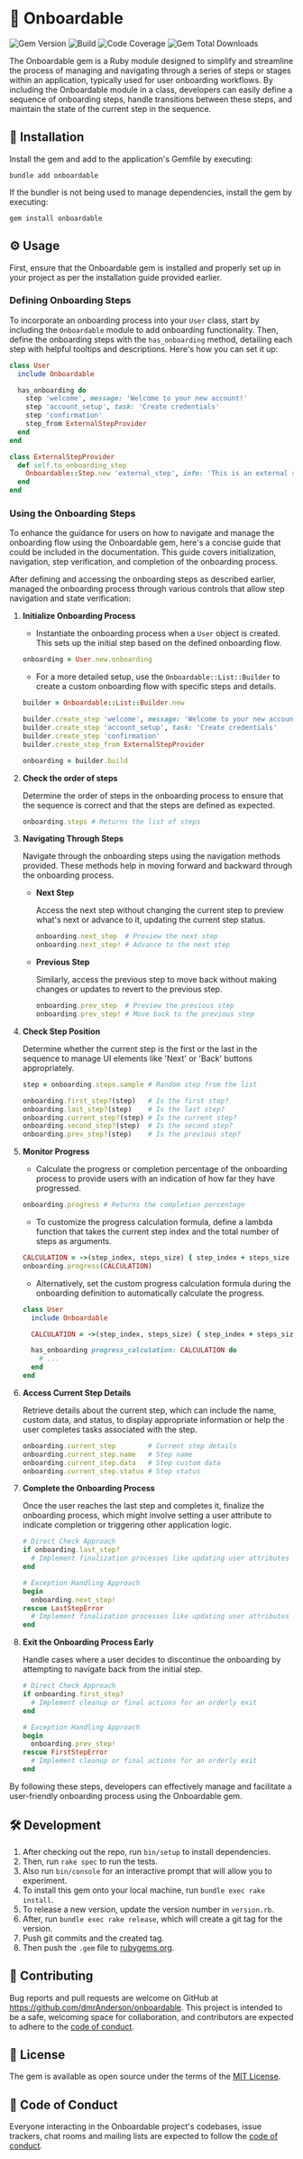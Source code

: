 # 🚀 Onboardable

![Gem Version](https://img.shields.io/gem/v/onboardable)
![Build](https://img.shields.io/github/actions/workflow/status/dmrAnderson/onboardable/ci.yml)
![Code Coverage](https://img.shields.io/coverallsCoverage/github/dmrAnderson/onboardable)
![Gem Total Downloads](https://img.shields.io/gem/dt/onboardable)

The Onboardable gem is a Ruby module designed to simplify and streamline the
process of managing and navigating through a series of steps or stages within
an application, typically used for user onboarding workflows. By including
the Onboardable module in a class, developers can easily define a sequence
of onboarding steps, handle transitions between these steps, and maintain
the state of the current step in the sequence.

## 🔌 Installation

Install the gem and add to the application's Gemfile by executing:

```shell
bundle add onboardable
```

If the bundler is not being used to manage dependencies, install the gem by executing:

```shell
gem install onboardable
```

## ⚙️ Usage

First, ensure that the Onboardable gem is installed and properly set up in your
project as per the installation guide provided earlier.

### Defining Onboarding Steps

To incorporate an onboarding process into your `User` class, start by
including the `Onboardable` module to add onboarding functionality. Then,
define the onboarding steps with the `has_onboarding` method, detailing each
step with helpful tooltips and descriptions. Here's how you can set it up:

```ruby
class User
  include Onboardable

  has_onboarding do
    step 'welcome', message: 'Welcome to your new account!'
    step 'account_setup', task: 'Create credentials'
    step 'confirmation'
    step_from ExternalStepProvider
  end
end

class ExternalStepProvider
  def self.to_onboarding_step
    Onboardable::Step.new 'external_step', info: 'This is an external step.'
  end
end
```

### Using the Onboarding Steps

To enhance the guidance for users on how to navigate and manage the
onboarding flow using the Onboardable gem, here's a concise guide that
could be included in the documentation. This guide covers initialization,
navigation, step verification, and completion of the onboarding process.

After defining and accessing the onboarding steps as described
earlier, managed the onboarding process through various controls
that allow step navigation and state verification:

1. **Initialize Onboarding Process**

   - Instantiate the onboarding process when a `User` object is created.
     This sets up the initial step based on the defined onboarding flow.

   ```ruby
   onboarding = User.new.onboarding
   ```

   - For a more detailed setup, use the `Onboardable::List::Builder` to
     create a custom onboarding flow with specific steps and details.

    ```ruby
   builder = Onboardable::List::Builder.new

   builder.create_step 'welcome', message: 'Welcome to your new account!'
   builder.create_step 'account_setup', task: 'Create credentials'
   builder.create_step 'confirmation'
   builder.create_step_from ExternalStepProvider

   onboarding = builder.build
    ```

1. **Check the order of steps**

   Determine the order of steps in the onboarding process to ensure
   that the sequence is correct and that the steps are defined as expected.

   ```ruby
   onboarding.steps # Returns the list of steps
   ```

1. **Navigating Through Steps**

   Navigate through the onboarding steps using the navigation methods provided.
   These methods help in moving forward and backward through the onboarding process.

   - **Next Step**

      Access the next step without changing the current step to preview
      what's next or advance to it, updating the current step status.

      ```ruby
      onboarding.next_step  # Preview the next step
      onboarding.next_step! # Advance to the next step
      ```

   - **Previous Step**

     Similarly, access the previous step to move back without
     making changes or updates to revert to the previous step.

     ```ruby
     onboarding.prev_step  # Preview the previous step
     onboarding.prev_step! # Move back to the previous step
     ```

1. **Check Step Position**

   Determine whether the current step is the first or the last in the sequence
   to manage UI elements like 'Next' or 'Back' buttons appropriately.

   ```ruby
   step = onboarding.steps.sample # Random step from the list

   onboarding.first_step?(step)   # Is the first step?
   onboarding.last_step?(step)    # Is the last step?
   onboarding.current_step?(step) # Is the current step?
   onboarding.second_step?(step)  # Is the second step?
   onboarding.prev_step?(step)    # Is the previous step?
   ```

1. **Monitor Progress**

   - Calculate the progress or completion percentage of the onboarding process
     to provide users with an indication of how far they have progressed.

   ```ruby
   onboarding.progress # Returns the completion percentage
   ```

   - To customize the progress calculation formula, define a lambda function
     that takes the current step index and the total number of steps as arguments.

    ```ruby
    CALCULATION = ->(step_index, steps_size) { step_index + steps_size }
    onboarding.progress(CALCULATION)
    ```

   - Alternatively, set the custom progress calculation formula during the
     onboarding definition to automatically calculate the progress.

    ```ruby
    class User
      include Onboardable

      CALCULATION = ->(step_index, steps_size) { step_index + steps_size }

      has_onboarding progress_calculation: CALCULATION do
        # ...
      end
    end
    ```

1. **Access Current Step Details**

   Retrieve details about the current step, which can include the name,
   custom data, and status, to display appropriate information or help
   the user completes tasks associated with the step.

   ```ruby
   onboarding.current_step        # Current step details
   onboarding.current_step.name   # Step name
   onboarding.current_step.data   # Step custom data
   onboarding.current_step.status # Step status
   ```

1. **Complete the Onboarding Process**

   Once the user reaches the last step and completes it, finalize the
   onboarding process, which might involve setting a user attribute to
   indicate completion or triggering other application logic.

   ```ruby
   # Direct Check Approach
   if onboarding.last_step?
     # Implement finalization processes like updating user attributes
   end

   # Exception Handling Approach
   begin
     onboarding.next_step!
   rescue LastStepError
     # Implement finalization processes like updating user attributes
   end
   ```

1. **Exit the Onboarding Process Early**

   Handle cases where a user decides to discontinue the onboarding
   by attempting to navigate back from the initial step.

   ```ruby
   # Direct Check Approach
   if onboarding.first_step?
     # Implement cleanup or final actions for an orderly exit
   end

   # Exception Handling Approach
   begin
     onboarding.prev_step!
   rescue FirstStepError
     # Implement cleanup or final actions for an orderly exit
   end
   ```

By following these steps, developers can effectively manage and facilitate a
user-friendly onboarding process using the Onboardable gem.

## 🛠 Development

1. After checking out the repo, run `bin/setup` to install dependencies.
1. Then, run `rake spec` to run the tests.
1. Also run `bin/console` for an interactive prompt that will allow you to experiment.
1. To install this gem onto your local machine, run `bundle exec rake install`.
1. To release a new version, update the version number in `version.rb`.
1. After, run `bundle exec rake release`, which will create a git tag for the version.
1. Push git commits and the created tag.
1. Then push the `.gem` file to [rubygems.org](https://rubygems.org).

## 🤝 Contributing

Bug reports and pull requests are welcome on GitHub at <https://github.com/dmrAnderson/onboardable>.
This project is intended to be a safe, welcoming space for collaboration,
and contributors are expected to adhere to the [code of conduct](https://github.com/dmrAnderson/onboardable/blob/main/CODE_OF_CONDUCT.md).

## 📃 License

The gem is available as open source under the terms of the [MIT License](https://opensource.org/licenses/MIT).

## 📜 Code of Conduct

Everyone interacting in the Onboardable project's codebases, issue trackers,
chat rooms and mailing lists are expected to follow the [code of conduct](https://github.com/dmrAnderson/onboardable/blob/main/CODE_OF_CONDUCT.md).

